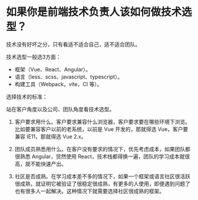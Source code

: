 # 如果你是前端技术负责人该如何做技术选型？

技术没有好坏之分，只有看适不适合自己，适不适合团队。

技术选型一般选3方面：

- 框架（Vue、React、Angular）。
- 语言（less、scss、javascript、typescript）。
- 构建工具（Webpack，vite，CI 等）。

选择技术的标准：

站在客户角度以及公司、团队角度看技术选型。

1. 客户要求用什么。客户要求兼容什么浏览器，客户要求要在哪些环境下浏览。比如要兼容客户以前的老系统，以前是 Vue 开发的，那就得选 Vue，客户要兼容 IE11，那就得选 Vue 2.x。

2. 团队成员熟悉用什么。在客户没有要求的情况下，优先考虑成本，如果团队都很熟悉 Angular，贸然使用 React，技术栈都得换一遍，团队的学习成本就很高，就不能快速产出。

3. 社区是否成熟。在学习成本差不多的情况下，如果一个框架或语言社区很活跃很成熟，就证明它被验证了很稳定很成熟，有更多的人使用，即便遇到问题了也有很多人一起解决。这种情况下就需要选择社区很成熟的框架。
